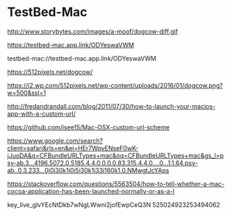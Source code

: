 #  TestBed-Mac

http://www.storybytes.com/images/a-moof/dogcow-diff.gif

https://testbed-mac.app.link/ODYeswaVWM

testbed-mac://testbed-mac.app.link/ODYeswaVWM

https://512pixels.net/dogcow/

https://i2.wp.com/512pixels.net/wp-content/uploads/2016/01/dogcow.png?w=500&ssl=1

http://fredandrandall.com/blog/2011/07/30/how-to-launch-your-macios-app-with-a-custom-url/

https://github.com/isee15/Mac-OSX-custom-url-scheme

https://www.google.com/search?client=safari&rls=en&ei=HEr7WpvENseF0wK-jJuoDA&q=CFBundleURLTypes+mac&oq=CFBundleURLTypes+mac&gs_l=psy-ab.3...4196.5072.0.5185.4.4.0.0.0.0.83.315.4.4.0....0...1.1.64.psy-ab..0.3.233...0j0i30k1j0i5i30k1j33i160k1.0.NMwgtJcYAps

https://stackoverflow.com/questions/5563504/how-to-tell-whether-a-mac-cocoa-application-has-been-launched-normally-or-as-a-l

key_live_glvYEcNtDkb7wNgLWwni2jofEwpCeQ3N
525024923253494062
